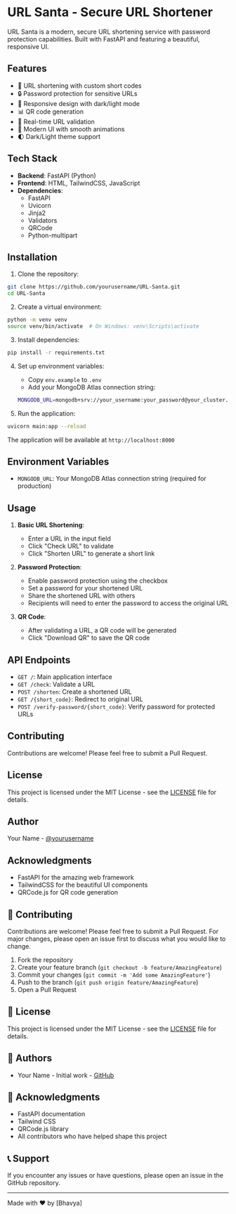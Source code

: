 # URL Santa - Secure URL Shortener

URL Santa is a modern, secure URL shortening service with password protection capabilities. Built with FastAPI and featuring a beautiful, responsive UI.

## Features

- 🔗 URL shortening with custom short codes
- 🔒 Password protection for sensitive URLs
- 📱 Responsive design with dark/light mode
- 📊 QR code generation
- 🔄 Real-time URL validation
- 🎨 Modern UI with smooth animations
- 🌓 Dark/Light theme support

## Tech Stack

- **Backend**: FastAPI (Python)
- **Frontend**: HTML, TailwindCSS, JavaScript
- **Dependencies**:
  - FastAPI
  - Uvicorn
  - Jinja2
  - Validators
  - QRCode
  - Python-multipart

## Installation

1. Clone the repository:
```bash
git clone https://github.com/yourusername/URL-Santa.git
cd URL-Santa
```

2. Create a virtual environment:
```bash
python -m venv venv
source venv/bin/activate  # On Windows: venv\Scripts\activate
```

3. Install dependencies:
```bash
pip install -r requirements.txt
```

4. Set up environment variables:
   - Copy `env.example` to `.env`
   - Add your MongoDB Atlas connection string:
   ```bash
   MONGODB_URL=mongodb+srv://your_username:your_password@your_cluster.mongodb.net/?retryWrites=true&w=majority
   ```

5. Run the application:
```bash
uvicorn main:app --reload
```

The application will be available at `http://localhost:8000`

## Environment Variables

- `MONGODB_URL`: Your MongoDB Atlas connection string (required for production)

## Usage

1. **Basic URL Shortening**:
   - Enter a URL in the input field
   - Click "Check URL" to validate
   - Click "Shorten URL" to generate a short link

2. **Password Protection**:
   - Enable password protection using the checkbox
   - Set a password for your shortened URL
   - Share the shortened URL with others
   - Recipients will need to enter the password to access the original URL

3. **QR Code**:
   - After validating a URL, a QR code will be generated
   - Click "Download QR" to save the QR code

## API Endpoints

- `GET /`: Main application interface
- `GET /check`: Validate a URL
- `POST /shorten`: Create a shortened URL
- `GET /{short_code}`: Redirect to original URL
- `POST /verify-password/{short_code}`: Verify password for protected URLs

## Contributing

Contributions are welcome! Please feel free to submit a Pull Request.

## License

This project is licensed under the MIT License - see the [LICENSE](LICENSE) file for details.

## Author

Your Name - [@yourusername](https://github.com/yourusername)

## Acknowledgments

- FastAPI for the amazing web framework
- TailwindCSS for the beautiful UI components
- QRCode.js for QR code generation

## 🤝 Contributing

Contributions are welcome! Please feel free to submit a Pull Request. For major changes, please open an issue first to discuss what you would like to change.

1. Fork the repository
2. Create your feature branch (`git checkout -b feature/AmazingFeature`)
3. Commit your changes (`git commit -m 'Add some AmazingFeature'`)
4. Push to the branch (`git push origin feature/AmazingFeature`)
5. Open a Pull Request

## 📄 License

This project is licensed under the MIT License - see the [LICENSE](LICENSE) file for details.

## 👥 Authors

- Your Name - Initial work - [GitHub](https://github.com/terminator2299)

## 🙏 Acknowledgments

- FastAPI documentation
- Tailwind CSS
- QRCode.js library
- All contributors who have helped shape this project

## 📞 Support

If you encounter any issues or have questions, please open an issue in the GitHub repository.

---

Made with ❤️ by [Bhavya]


